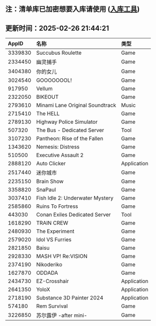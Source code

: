 ## 注：清单库已加密想要入库请使用 ([入库工具](https://github.com/BlankTMing/ManifestAutoUpdate/releases))

## 更新时间：2025-02-26 21:44:21
| AppID | 名称 | 类型  |
| :-------------------- | :----------------------------- | :----------- |
| 3339830 | Succubus Roulette| Game |
| 2334450 | 幽灵捕手| Game |
| 3404380 | 你的女儿| Game |
| 3024540 | GOOOOOOOL!| Game |
| 917950 | Vellum| Game |
| 2322050 | BIKEOUT| Game |
| 2793610 | Minami Lane Original Soundtrack| Music |
| 2715410 | The HELL| Game |
| 2789130 | Highway Police Simulator| Game |
| 507320 | The Bus - Dedicated Server| Tool |
| 3107230 | Pantheon: Rise of the Fallen| Game |
| 1343620 | Nemesis: Distress| Game |
| 510500 | Executive Assault 2| Game |
| 2888120 | Auto Clicker| Application |
| 2517440 | 迷你城市| Game |
| 2235150 | Brain Show| Game |
| 3358820 | SnaPaul| Game |
| 3037410 | Fish Idle 2: Underwater Mystery| Game |
| 2585860 | Ruins To Fortress| Game |
| 443030 | Conan Exiles Dedicated Server| Tool |
| 1618290 | TRAIN CREW| Game |
| 2480930 | The Experiment| Game |
| 2579020 | Idol VS Furries| Game |
| 2821850 | Baisu| Game |
| 2928330 | MASH VP! Re:VISION| Game |
| 2374190 | Nikoderiko| Game |
| 1627870 | ODDADA| Game |
| 2434730 | EZ-Crosshair| Application |
| 2641350 | YoloX| Application |
| 2718190 | Substance 3D Painter 2024| Application |
| 574180 | Rem Survival| Game |
| 3226850 | 苏尔露伊 -after mini-| Game |
